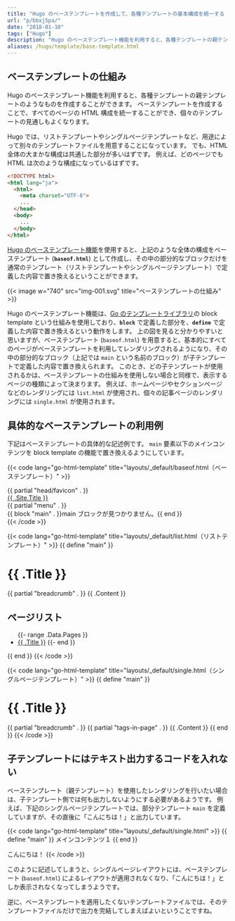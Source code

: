 ```yaml
---
title: "Hugo のベーステンプレートを作成して、各種テンプレートの基本構成を統一する (baseof.html)"
url: "p/bbxj5pa/"
date: "2018-01-10"
tags: ["Hugo"]
description: "Hugo のベーステンプレート機能を利用すると、各種テンプレートの親テンプレートのようなものを作成することができます。ベーステンプレートを作成することで、すべてのページの HTML 構成を統一することができ、個々のテンプレートの見通しもよくなります。"
aliases: /hugo/template/base-template.html
---
```


ベーステンプレートの仕組み
----

Hugo のベーステンプレート機能を利用すると、各種テンプレートの親テンプレートのようなものを作成することができます。
ベーステンプレートを作成することで、すべてのページの HTML 構成を統一することができ、個々のテンプレートの見通しもよくなります。

Hugo では、リストテンプレートやシングルページテンプレートなど、用途によって別々のテンプレートファイルを用意することになっています。
でも、HTML 全体の大まかな構成は共通した部分が多いはずです。
例えば、どのページでも HTML は次のような構成になっているはずです。

```html
<!DOCTYPE html>
<html lang="ja">
  <html>
    <meta charset="UTF-8">
    ...
  </head>
  <body>
    ...
  </body>
</html>
```

[Hugo のベーステンプレート機能](https://gohugo.io/templates/base/)を使用すると、上記のような全体の構成をベーステンプレート (__`baseof.html`__) として作成し、その中の部分的なブロックだけを通常のテンプレート（リストテンプレートやシングルページテンプレート）で定義した内容で置き換えるということができます。

{{< image w="740" src="img-001.svg" title="ベーステンプレートの仕組み" >}}

Hugo のベーステンプレート機能は、[Go のテンプレートライブラリ](https://golang.org/pkg/text/template/)の block template という仕組みを使用しており、__`block`__ で定義した部分を、__`define`__ で定義した内容で置き換えるという動作をします。
上の図を見ると分かりやすいと思いますが、ベーステンプレート (`baseof.html`) を用意すると、基本的にすべてのページがベーステンプレートを利用してレンダリングされるようになり、その中の部分的なブロック（上記では `main` という名前のブロック）が子テンプレートで定義した内容で置き換えられます。
このとき、どの子テンプレートが使用されるかは、ベーステンプレートの仕組みを使用しない場合と同様で、表示するページの種類によって決まります。
例えば、ホームページやセクションページなどのレンダリングには `list.html` が使用され、個々の記事ページのレンダリングには `single.html` が使用されます。


具体的なベーステンプレートの利用例
----

下記はベーステンプレートの具体的な記述例です。
`main` 要素以下のメインコンテンツを block template の機能で置き換えるようにしています。

{{< code lang="go-html-template" title="layouts/_default/baseof.html（ベーステンプレート）" >}}
<!DOCTYPE html>
<html lang="{{ .Site.LanguageCode }}">
<head>
  <meta charset="UTF-8">
  <meta name="viewport" content="width=device-width,initial-scale=1.0">
  <link rel="stylesheet" href="{{ "assets/css/main.css" | relURL }}">
  <title>{{ if not .IsHome }}{{ .Title }}｜{{ end }}{{ .Site.Title }}</title>
  {{ partial "head/favicon" . }}
</head>
<body>
  <div id="root">
    <div id="pageTitle"><a href="{{ "/" | relURL }}">{{ .Site.Title }}</a></div>
    {{ partial "menu" . }}
    <main id="main">
      {{ block "main" . }}main ブロックが見つかりません。{{ end }}
    </main>
  </div>
</body>
</html>
{{< /code >}}

{{< code lang="go-html-template" title="layouts/_default/list.html（リストテンプレート）" >}}
{{ define "main" }}
  <h1>{{ .Title }}</h1>
  {{ partial "breadcrumb" . }}
  {{ .Content }}

  <h2>ページリスト</h2>
  <ul>
    {{- range .Data.Pages }}
      <li><a href="{{ .RelPermalink }}">{{ .Title }}</a>
    {{- end }}
  </ul>
{{ end }}
{{< /code >}}

{{< code lang="go-html-template" title="layouts/_default/single.html（シングルページテンプレート）" >}}
{{ define "main" }}
  <h1>{{ .Title }}</h1>
  {{ partial "breadcrumb" . }}
  {{ partial "tags-in-page" . }}
  {{ .Content }}
{{ end }}
{{< /code >}}


子テンプレートにはテキスト出力するコードを入れない
----

ベーステンプレート（親テンプレート）を使用したレンダリングを行いたい場合は、子テンプレート側では何も出力しないようにする必要があるようです。
例えば、下記のシングルページテンプレートでは、部分テンプレート `main` を定義していますが、その直後に「こんにちは！」と出力しています。

{{< code lang="go-html-template" title="layouts/_default/single.html" >}}
{{ define "main" }}
  メインコンテンツ１
{{ end }}

こんにちは！
{{< /code >}}

このように記述してしまうと、シングルページレイアウトには、ベーステンプレート (`baseof.html`) によるレイアウトが適用されなくなり、「こんにちは！」としか表示されなくなってしまうようです。

逆に、ベーステンプレートを適用したくないテンプレートファイルでは、そのテンプレートファイルだけで出力を完結してしまえばよいということですね。

